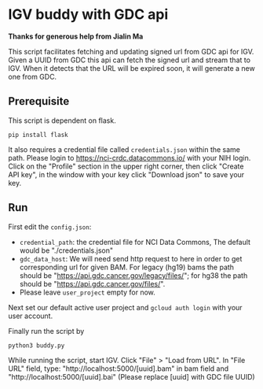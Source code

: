 # IGV buddy with GDC api

**Thanks for generous help from Jialin Ma**

This script facilitates fetching and updating signed url from GDC api for IGV. Given a UUID from GDC this api can fetch the signed url and stream that to IGV. When it detects that the URL will be expired soon, it will generate a new one from GDC.

## Prerequisite

This script is dependent on flask.

```
pip install flask
```
It also requires a credential file called `credentials.json` within the same path. Please login to https://nci-crdc.datacommons.io/ with your NIH login. Click on the "Profile" section in the upper right corner, then click "Create API key", in the window with your key click "Download json" to save your key.


## Run

First edit the `config.json`:
- `credential_path`: the credential file for NCI Data Commons, The default would be "./credentials.json"
- `gdc_data_host`: We will need send http request to here in order to get corresponding url for given BAM. For legacy (hg19) bams the path should be "https://api.gdc.cancer.gov/legacy/files/"; for hg38 the path should be "https://api.gdc.cancer.gov/files/".
- Please leave `user_project` empty for now.

Next set our default active user project and `gcloud auth login` with your user account.

Finally run the script by

```
python3 buddy.py
```

While running the script, start IGV. Click "File" > "Load from URL".
In "File URL" field, type: "http://localhost:5000/[uuid].bam" in bam field and "http://localhost:5000/[uuid].bai" (Please replace [uuid] with GDC file UUID)

